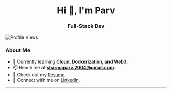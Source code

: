 <!--![MasterHead](https://cheery-jelly-d48aa3.netlify.app/pink%20yellow%20Coming%20Soon%20retro%20(1).gif)--!>

<h1 align="center">Hi 👋, I'm Parv</h1>
<h3 align="center">Full-Stack Dev</h3>

<p align="left">
  <img src="https://komarev.com/ghpvc/?username=parvsharma04&label=Profile%20views&color=0e75b6&style=flat" alt="Profile Views" />
</p>

<!--- 👨‍💻 All my projects are available at my [Portfolio](https://parvsharma04.netlify.app/).-->
<!-- Optional: You can re-add this image -->
<!-- <img align="right" alt="Coding" width="400" src="https://cheery-jelly-d48aa3.netlify.app/giphy%20(1).gif"/> -->
<!-- - 💬 Ask me about **Next, React, Vite, Tailwind**.-->
### About Me

- 🌱 Currently learning **Cloud, Dockerization, and Web3**.
- 📫 Reach me at **sharmaparv.2004@gmail.com**.
- 📄 Check out my [Resume](https://cdnforparvsresume.netlify.app/Assets/Resume.pdf).
- 💼 Connect with me on [LinkedIn](https://www.linkedin.com/in/parv-sharma-470498259/).

---

<!-- ### Connect with Me:

<p align="left">
  <a href="https://www.codechef.com/users/parvsharma04" target="_blank">
    <img src="https://cdn.jsdelivr.net/npm/simple-icons@3.1.0/icons/codechef.svg" alt="CodeChef" height="30" width="40"/>
  </a>
  <a href="https://www.hackerrank.com/sharmaparv_2004" target="_blank">
    <img src="https://raw.githubusercontent.com/rahuldkjain/github-profile-readme-generator/master/src/images/icons/Social/hackerrank.svg" alt="HackerRank" height="30" width="40"/>
  </a>
  <a href="https://codeforces.com/profile/parvsharma" target="_blank">
    <img src="https://raw.githubusercontent.com/rahuldkjain/github-profile-readme-generator/master/src/images/icons/Social/codeforces.svg" alt="Codeforces" height="30" width="40"/>
  </a>
  <a href="https://www.leetcode.com/parv04" target="_blank">
    <img src="https://raw.githubusercontent.com/rahuldkjain/github-profile-readme-generator/master/src/images/icons/Social/leet-code.svg" alt="LeetCode" height="30" width="40"/>
  </a>
</p>

--- -->

<!-- ### Languages and Tools:

<p align="left">
  <a href="https://www.arduino.cc/" target="_blank" rel="noreferrer">
    <img src="https://cdn.worldvectorlogo.com/logos/arduino-1.svg" alt="Arduino" width="40" height="40"/>
  </a>
  <a href="https://getbootstrap.com" target="_blank" rel="noreferrer">
    <img src="https://raw.githubusercontent.com/devicons/devicon/master/icons/bootstrap/bootstrap-plain-wordmark.svg" alt="Bootstrap" width="40" height="40"/>
  </a>
  <a href="https://www.cprogramming.com/" target="_blank" rel="noreferrer">
    <img src="https://raw.githubusercontent.com/devicons/devicon/master/icons/c/c-original.svg" alt="C" width="40" height="40"/>
  </a>
  <a href="https://www.w3schools.com/cpp/" target="_blank" rel="noreferrer">
    <img src="https://raw.githubusercontent.com/devicons/devicon/master/icons/cplusplus/cplusplus-original.svg" alt="C++" width="40" height="40"/>
  </a>
  <a href="https://www.w3schools.com/css/" target="_blank" rel="noreferrer">
    <img src="https://raw.githubusercontent.com/devicons/devicon/master/icons/css3/css3-original-wordmark.svg" alt="CSS3" width="40" height="40"/>
  </a>
  <a href="https://expressjs.com" target="_blank" rel="noreferrer">
    <img src="https://raw.githubusercontent.com/devicons/devicon/master/icons/express/express-original-wordmark.svg" alt="Express" width="40" height="40"/>
  </a>
  <a href="https://www.figma.com/" target="_blank" rel="noreferrer">
    <img src="https://www.vectorlogo.zone/logos/figma/figma-icon.svg" alt="Figma" width="40" height="40"/>
  </a>
  <a href="https://cloud.google.com" target="_blank" rel="noreferrer">
    <img src="https://www.vectorlogo.zone/logos/google_cloud/google_cloud-icon.svg" alt="Google Cloud" width="40" height="40"/>
  </a>
  <a href="https://git-scm.com/" target="_blank" rel="noreferrer">
    <img src="https://www.vectorlogo.zone/logos/git-scm/git-scm-icon.svg" alt="Git" width="40" height="40"/>
  </a>
  <a href="https://www.w3.org/html/" target="_blank" rel="noreferrer">
    <img src="https://raw.githubusercontent.com/devicons/devicon/master/icons/html5/html5-original-wordmark.svg" alt="HTML5" width="40" height="40"/>
  </a>
  <a href="https://developer.mozilla.org/en-US/docs/Web/JavaScript" target="_blank" rel="noreferrer">
    <img src="https://raw.githubusercontent.com/devicons/devicon/master/icons/javascript/javascript-original.svg" alt="JavaScript" width="40" height="40"/>
  </a>
  <a href="https://www.linux.org/" target="_blank" rel="noreferrer">
    <img src="https://raw.githubusercontent.com/devicons/devicon/master/icons/linux/linux-original.svg" alt="Linux" width="40" height="40"/>
  </a>
  <a href="https://nextjs.org/" target="_blank" rel="noreferrer">
    <img src="https://cdn.worldvectorlogo.com/logos/nextjs-2.svg" alt="Next.js" width="40" height="40"/>
  </a>
  <a href="https://nodejs.org" target="_blank" rel="noreferrer">
    <img src="https://raw.githubusercontent.com/devicons/devicon/master/icons/nodejs/nodejs-original-wordmark.svg" alt="Node.js" width="40" height="40"/>
  </a>
  <a href="https://reactjs.org/" target="_blank" rel="noreferrer">
    <img src="https://raw.githubusercontent.com/devicons/devicon/master/icons/react/react-original-wordmark.svg" alt="React" width="40" height="40"/>
  </a>
  <a href="https://tailwindcss.com/" target="_blank" rel="noreferrer">
    <img src="https://www.vectorlogo.zone/logos/tailwindcss/tailwindcss-icon.svg" alt="Tailwind CSS" width="40" height="40"/>
  </a>
</p>

### GitHub Stats:

<div style="display: flex; justify-content: space-around; ">
  <img src="https://streak-stats.demolab.com?user=Parvsharma04&theme=chartreuse-dark&border_radius=10&card_width=495" />
  <img src="https://github-readme-stats.vercel.app/api?username=Parvsharma04&show_icons=true&count_private=true&include_all_commits=true&theme=chartreuse-dark&border_radius=10&card_width=495" />
</div>
--- -->



<!--<p align="center">
  <img src="https://github-readme-stats.vercel.app/api/top-langs?username=parvsharma04&show_icons=true&locale=en&layout=compact" alt="Top Languages" />
</p>-->

